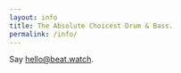 ```yaml
---
layout: info
title: The Absolute Choicest Drum & Bass.
permalink: /info/
---
```


<p>Say <a href="mailto:hello@beat.watch">hello@beat.watch</a>.</p>